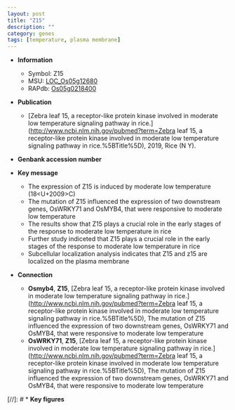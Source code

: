 ```yaml
---
layout: post
title: "Z15"
description: ""
category: genes
tags: [temperature, plasma membrane]
---
```


* **Information**  
    + Symbol: Z15  
    + MSU: [LOC_Os05g12680](http://rice.uga.edu/cgi-bin/ORF_infopage.cgi?orf=LOC_Os05g12680)  
    + RAPdb: [Os05g0218400](http://rapdb.dna.affrc.go.jp/viewer/gbrowse_details/irgsp1?name=Os05g0218400)  

* **Publication**  
    + [Zebra leaf 15, a receptor-like protein kinase involved in moderate low temperature signaling pathway in rice.](http://www.ncbi.nlm.nih.gov/pubmed?term=Zebra leaf 15, a receptor-like protein kinase involved in moderate low temperature signaling pathway in rice.%5BTitle%5D), 2019, Rice (N Y).

* **Genbank accession number**  

* **Key message**  
    + The expression of Z15 is induced by moderate low temperature (18<U+2009><a1><e3>C)
    + The mutation of Z15 influenced the expression of two downstream genes, OsWRKY71 and OsMYB4, that were responsive to moderate low temperature
    + The results show that Z15 plays a crucial role in the early stages of the response to moderate low temperature in rice
    + Further study indiceted that Z15 plays a crucial role in the early stages of the response to moderate low temperature in rice
    + Subcellular localization analysis indicates that Z15 and z15 are localized on the plasma membrane

* **Connection**  
    + __Osmyb4__, __Z15__, [Zebra leaf 15, a receptor-like protein kinase involved in moderate low temperature signaling pathway in rice.](http://www.ncbi.nlm.nih.gov/pubmed?term=Zebra leaf 15, a receptor-like protein kinase involved in moderate low temperature signaling pathway in rice.%5BTitle%5D),  The mutation of Z15 influenced the expression of two downstream genes, OsWRKY71 and OsMYB4, that were responsive to moderate low temperature
    + __OsWRKY71__, __Z15__, [Zebra leaf 15, a receptor-like protein kinase involved in moderate low temperature signaling pathway in rice.](http://www.ncbi.nlm.nih.gov/pubmed?term=Zebra leaf 15, a receptor-like protein kinase involved in moderate low temperature signaling pathway in rice.%5BTitle%5D),  The mutation of Z15 influenced the expression of two downstream genes, OsWRKY71 and OsMYB4, that were responsive to moderate low temperature

[//]: # * **Key figures**  


